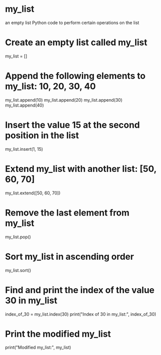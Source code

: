 # my_list
an empty list
Python code to perform certain operations on the list
# Create an empty list called my_list
my_list = []

# Append the following elements to my_list: 10, 20, 30, 40
my_list.append(10)
my_list.append(20)
my_list.append(30)
my_list.append(40)

# Insert the value 15 at the second position in the list
my_list.insert(1, 15)

# Extend my_list with another list: [50, 60, 70]
my_list.extend([50, 60, 70])

# Remove the last element from my_list
my_list.pop()

# Sort my_list in ascending order
my_list.sort()

# Find and print the index of the value 30 in my_list
index_of_30 = my_list.index(30)
print("Index of 30 in my_list:", index_of_30)

# Print the modified my_list
print("Modified my_list:", my_list)
